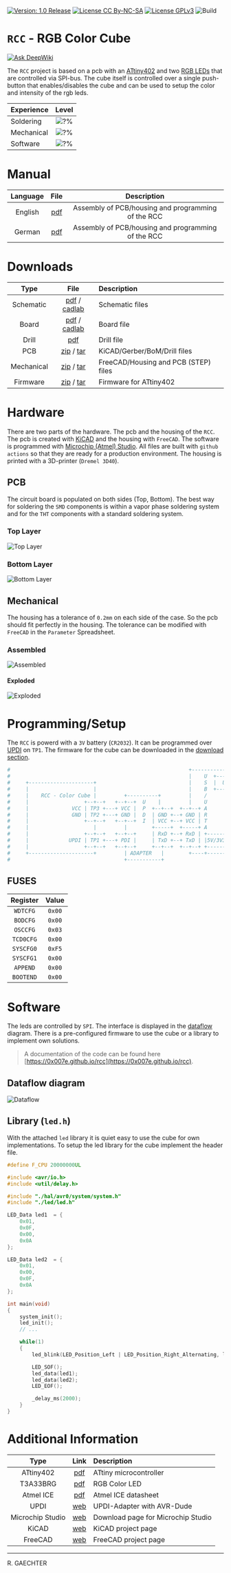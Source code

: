 [![Version: 1.0 Release](https://img.shields.io/badge/Version-1.0%20Release-green.svg)](https://github.com/0x007e/rcc) [![License CC By-NC-SA](https://img.shields.io/badge/Hardware-CC--BY--NC--SA--4.0-lightgrey)](https://creativecommons.org/licenses/by-nc-sa/4.0/legalcode) [![License GPLv3](https://img.shields.io/badge/Firmware-GPLv3-lightgrey)](https://www.gnu.org/licenses/gpl-3.0.html) ![Build](https://github.com/0x007e/rcc/actions/workflows/release.yml/badge.svg)

# `RCC` - RGB Color Cube

[![Ask DeepWiki](https://deepwiki.com/badge.svg)](https://deepwiki.com/0x007E/rcc)

The `RCC` project is based on a pcb with an [ATtiny402](#additional-information) and two [RGB LEDs](#additional-information) that are controlled via SPI-bus. The cube itself is controlled over a single push-button that enables/disables the cube and can be used to setup the color and intensity of the rgb leds.

| Experience | Level |
|:------------|:-----:|
| Soldering   | ![?%](https://progress-bar.xyz/15?progress_color=00ff00&suffix=%20Low&width=120) |
| Mechanical  | ![?%](https://progress-bar.xyz/15?progress_color=00ff00&suffix=%20Low&width=120) |
| Software    | ![?%](https://progress-bar.xyz/20?progress_color=00ff00&suffix=%20Low&width=120) |

# Manual

| Language | File                                                                        | Description                                        |
|:--------:|:---------------------------------------------------------------------------:|:--------------------------------------------------:|
| English  | [pdf](https://github.com/0x007E/rcc/releases/latest/download/manual.en.pdf) | Assembly of PCB/housing and programming of the RCC |
| German   | [pdf](https://github.com/0x007E/rcc/releases/latest/download/manual.de.pdf) | Assembly of PCB/housing and programming of the RCC |

# Downloads

| Type      | File               | Description              |
|:---------:|:------------------:|:-------------------------|
| Schematic | [pdf](https://github.com/0x007E/rcc/releases/latest/download/schematic.pdf) / [cadlab](https://cadlab.io/project/29642/main/files) | Schematic files |
| Board | [pdf](https://github.com/0x007E/rcc/releases/latest/download/pcb.pdf) / [cadlab](https://cadlab.io/project/29642/main/files) | Board file |
| Drill | [pdf](https://github.com/0x007E/rcc/releases/latest/download/drill.pdf) | Drill file |
| PCB | [zip](https://github.com/0x007E/rcc/releases/latest/download/kicad.zip) / [tar](https://github.com/0x007E/rcc/releases/latest/download/kicad.tar.gz) | KiCAD/Gerber/BoM/Drill files |
| Mechanical | [zip](https://github.com/0x007E/rcc/releases/latest/download/freecad.zip) / [tar](https://github.com/0x007E/rcc/releases/latest/download/freecad.tar.gz) | FreeCAD/Housing and PCB (STEP) files     |
| Firmware | [zip](https://github.com/0x007E/rcc/releases/latest/download/firmware.zip) / [tar](https://github.com/0x007E/rcc/releases/latest/download/firmware.tar.gz) | Firmware for ATtiny402 |

# Hardware

There are two parts of the hardware. The pcb and the housing of the `RCC`. The pcb is created with [KiCAD](#additional-information) and the housing with `FreeCAD`. The software is programmed with [Microchip (Atmel) Studio](#additional-information). All files are built with `github actions` so that they are ready for a production environment. The housing is printed with a 3D-printer (`Dremel 3D40`).

## PCB

The circuit board is populated on both sides (Top, Bottom). The best way for soldering the `SMD` components is within a vapor phase soldering system and for the `THT` components with a standard soldering system.

### Top Layer

![Top Layer](https://github.com/0x007E/rcc/releases/latest/download/top.kicad.png)

### Bottom Layer

![Bottom Layer](https://github.com/0x007E/rcc/releases/latest/download/bottom.kicad.png)

## Mechanical

The housing has a tolerance of `0.2mm` on each side of the case. So the pcb should fit perfectly in the housing. The tolerance can be modified with `FreeCAD` in the `Parameter` Spreadsheet.

### Assembled

![Assembled](./images/assembled.png)

#### Exploded

![Exploded](./images/explosion.png)

# Programming/Setup

The `RCC` is powerd with a `3V` battery (`CR2032`). It can be programmed over [UPDI](#additional-information) on `TP1`. The firmware for the cube can be downloaded in the [download section](#downloads).

``` bash
#                                                          +-----------+      +---------------------+
#                                                          |    U  +---+---+  |                     |
#     +---------------------+                              |    S  |  USB  |--+ +-----------------+ |
#     |                     |                              |    B  +---+---+  | | AVR-Dude        | |
#     |    RCC - Color Cube |         +----------+         |    /      |      | | ~~~~~~~~        | |
#     |                  +--+--+   +--+--+  U    |         |    U      |      | | ~~~~~           | |
#     |              VCC | TP3 +---+ VCC |  P  +--+--+  +--+--+ A      |      | | ~~~~~~~~~~~~    | |
#     |              GND | TP2 +---+ GND |  D  | GND +--+ GND | R      |      | |                 | |
#     |                  +--+--+   +--+--+  I  | VCC +--+ VCC | T      |      | +-----------------+ |
#     |                     |         |        +-----+  +-----+ A      |      |                     |
#     |                  +--+--+   +--+--+     | RxD +--+ RxD | +------+      | Computer            |
#     |             UPDI | TP1 +---+ PDI |     | TxD +--+ TxD | |5V/3V3|      |                     |
#     |                  +--+--+   +--+--+     +--+--+  +--+--+ +------+      +---------------------+
#     +---------------------+         | ADAPTER   |        +----+------+
#                                     +-----------+
```

## FUSES

| Register  | Value  |
|:---------:|:------:|
| `WDTCFG`  | `0x00` |
| `BODCFG`  | `0x00` |
| `OSCCFG`  | `0x03` |
| `TCD0CFG` | `0x00` |
| `SYSCFG0` | `0xF5` |
| `SYSCFG1` | `0x00` |
| `APPEND`  | `0x00` |
| `BOOTEND` | `0x00` |

# Software

The leds are controlled by `SPI`. The interface is displayed in the [dataflow](#dataflow-diagram) diagram. There is a pre-configured firmware to use the cube or a library to implement own solutions.

> A documentation of the code can be found here [https://0x007e.github.io/rcc](https://0x007e.github.io/rcc).

## Dataflow diagram

![Dataflow](./images/dataflow.png)

## Library (`led.h`)

With the attached `led` library it is quiet easy to use the cube for own implementations. To setup the led library for the cube implement the header file.

``` c
#define F_CPU 20000000UL

#include <avr/io.h>
#include <util/delay.h>

#include "./hal/avr0/system/system.h"
#include "./led/led.h"

LED_Data led1  = {
	0x01,
	0x0F,
	0x00,
	0x0A
};

LED_Data led2  = {
	0x01,
	0x00,
	0x0F,
	0x0A
};

int main(void)
{
    system_init();
    led_init();
    // ...

    while(1)
    {
        led_blink(LED_Position_Left | LED_Position_Right_Alternating, led_status_color(LED_Status_Ready, LED_MIN_INTENSITY), LED_Delay_MS_200, 2);

        LED_SOF();
        led_data(led1);
        led_data(led2);
        LED_EOF();

        _delay_ms(2000);
    }
}
```

# Additional Information

| Type       | Link               | Description              |
|:----------:|:------------------:|:-------------------------|
| ATtiny402  | [pdf](https://ww1.microchip.com/downloads/en/DeviceDoc/ATtiny202-402-AVR-MCU-with-Core-Independent-Peripherals_and-picoPower-40001969A.pdf) | ATtiny microcontroller |
| T3A33BRG   | [pdf](https://mm.digikey.com/Volume0/opasdata/d220001/medias/docus/6794/3147_T3A33BRG-H9C0002X1U1930.pdf) | RGB Color LED |
| Atmel ICE  | [pdf](https://ww1.microchip.com/downloads/en/DeviceDoc/Atmel-ICE_UserGuide.pdf) | Atmel ICE datasheet |
| UPDI       | [web](https://github.com/0x007e/updi) | UPDI-Adapter with AVR-Dude |
| Microchip Studio | [web](https://www.microchip.com/en-us/tools-resources/develop/microchip-studio) | Download page for Microchip Studio |
| KiCAD | [web](https://www.kicad.org/) | KiCAD project page |
| FreeCAD | [web](https://www.freecad.org/) | FreeCAD project page |

---

R. GAECHTER
